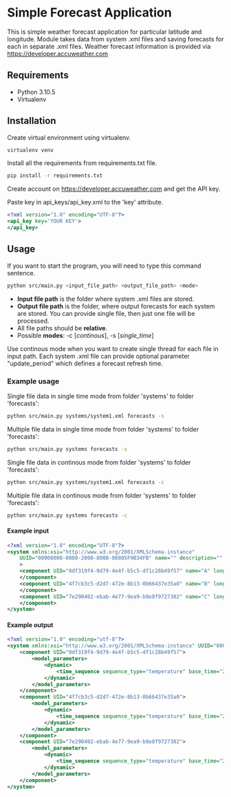 # Simple Forecast Application

This is simple weather forecast application for particular latitude and longitude.
Module takes data from system .xml files and saving forecasts for each in separate .xml files.
Weather forecast information is provided via https://developer.accuweather.com

## Requirements

* Python 3.10.5
* Virtualenv

## Installation

Create virtual environment using virtualenv.

```bash
virtualenv venv
```

Install all the requirements from requirements.txt file.

```bash
pip install -r requirements.txt
```

Create account on https://developer.accuweather.com and get the API key.

Paste key in api_keys/api_key.xml to the 'key' attribute.

```xml
<?xml version="1.0" encoding="UTF-8"?>
<api_key key='YOUR KEY'>
</api_key>
```

## Usage

If you want to start the program, you will need to type this command sentence.

```bash
python src/main.py <input_file_path> <output_file_path> <mode>
```

* **Input file path** is the folder where system .xml files are stored.
* **Output file path** is the folder, where output forecasts for each system are stored. You can provide single file, then just one file will be processed.
* All file paths should be **relative**.
* Possible **modes**: -c [*continous*], -s [*single_time*]

Use continous mode when you want to create single thread for each file in input path.
Each system .xml file can provide optional parameter "update_period" which defines a forecast refresh time.

### Example usage

Single file data in single time mode from folder 'systems' to folder 'forecasts':

```bash
python src/main.py systems/system1.xml forecasts -s
```

Multiple file data in single time mode from folder 'systems' to folder 'forecasts':

```bash
python src/main.py systems forecasts -s
```

Single file data in continous mode from folder 'systems' to folder 'forecasts':

```bash
python src/main.py systems/system1.xml forecasts -c
```

Multiple file data in continous mode from folder 'systems' to folder 'forecasts':

```bash
python src/main.py systems forecasts -c
```


#### Example input

```xml
<?xml version="1.0" encoding="UTF-8"?>
<system xmlns:xsi="http://www.w3.org/2001/XMLSchema-instance"
    UUID="00000000-0000-2000-8000-00805F9B34FB" name="" description=""
    >
    <component UID="0df319f4-9d79-4e4f-b5c5-df1c28b49f57" name="A" longitude="-21.90" latitude="64.13">
    </component>    
    <component UID="4f7cb3c5-d2d7-472e-8b13-0b66437e35a0" name="B" longitude="-18.09" latitude="65.68">
    </component>
    <component UID="7e290402-ebab-4e77-9ea9-b8e8f9727302" name="C" longitude="-14.40" latitude="65.26">
    </component>
</system>
```

#### Example output

```xml
<?xml version="1.0" encoding="utf-8"?>
<system xmlns:xsi="http://www.w3.org/2001/XMLSchema-instance" UUID="00000000-0000-2000-8000-00805F9B34FB">
	<component UID="0df319f4-9d79-4e4f-b5c5-df1c28b49f57">
		<model_parameters>
			<dynamic>
				<time_sequence sequence_type="temperature" base_time="2022-09-02T19:57:58" rel_time="18:00:00 19:00:00 20:00:00 21:00:00 22:00:00 23:00:00 00:00:00 01:00:00 02:00:00 03:00:00 04:00:00 05:00:00" data="13 13 12 12 11 10 10 10 9 9 8 8"></time_sequence>
			</dynamic>
		</model_parameters>
	</component>
	<component UID="4f7cb3c5-d2d7-472e-8b13-0b66437e35a0">
		<model_parameters>
			<dynamic>
				<time_sequence sequence_type="temperature" base_time="2022-09-02T19:57:58" rel_time="18:00:00 19:00:00 20:00:00 21:00:00 22:00:00 23:00:00 00:00:00 01:00:00 02:00:00 03:00:00 04:00:00 05:00:00" data="12 11 11 11 10 10 10 10 9 8 8 8"></time_sequence>
			</dynamic>
		</model_parameters>
	</component>
	<component UID="7e290402-ebab-4e77-9ea9-b8e8f9727302">
		<model_parameters>
			<dynamic>
				<time_sequence sequence_type="temperature" base_time="2022-09-02T19:57:58" rel_time="18:00:00 19:00:00 20:00:00 21:00:00 22:00:00 23:00:00 00:00:00 01:00:00 02:00:00 03:00:00 04:00:00 05:00:00" data="11 11 10 10 9 9 8 8 8 8 8 7"></time_sequence>
			</dynamic>
		</model_parameters>
	</component>
</system>
```
